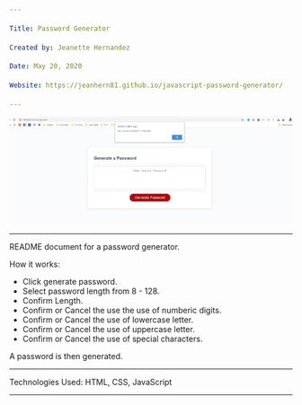 ```yaml
---

Title: Password Generator

Created by: Jeanette Hernandez

Date: May 20, 2020

Website: https://jeanhern81.github.io/javascript-password-generator/

---
```


![Screenshot](assets/images/screenshot.jpg)

---


README document for a password generator.

How it works:

- Click generate password.
- Select password length from 8 - 128.
- Confirm Length.
- Confirm or Cancel the use the use of numberic digits.
- Confirm or Cancel the use of lowercase letter.
- Confirm or Cancel the use of uppercase letter.
- Confirm or Cancel the use of special characters.

A password is then generated.

---

Technologies Used:
HTML, CSS, JavaScript

---
